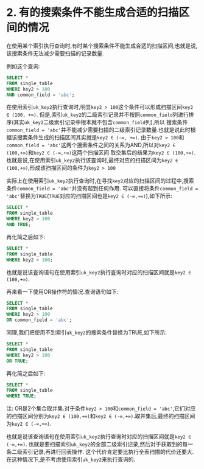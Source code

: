 # 2. 有的搜索条件不能生成合适的扫描区间的情况

在使用某个索引执行查询时,有时某个搜索条件不能生成合适的扫描区间,也就是说,该搜索条件无法减少需要扫描的记录数量.

例如这个查询:

```sql
SELECT *
FROM single_table
WHERE key2 > 100
AND common_field = 'abc';
```

在使用索引`uk_key2`执行查询时,明显`key2 > 100`这个条件可以形成扫描区间`key2 ∈ (100, +∞)`.
但是,索引`uk_key2`的二级索引记录并不按照`common_field`列进行排序(其实`uk_key2`二级索引记录中根本就不包含`common_field`列),所以
搜索条件`common_field = 'abc'`并不能减少需要扫描的二级索引记录数量.也就是说此时根据该搜索条件生成的扫描区间其实就是`key2 ∈ (-∞, +∞)`.
由于`key2 > 100`和`common_field = 'abc'`这两个搜索条件之间的关系为AND,所以对`key2 ∈ (100,+∞)`和`key2 ∈ (-∞,+∞)`这两个扫描区间
取交集后的结果为`key2 ∈ (100,+∞)`.也就是说,在使用索引`uk_key2`执行该査询时,最终对应的扫描区间为`key2 ∈ (100,+∞)`,形成该扫描区间的条件为`key2 > 100`

实际上在使用索引`uk_key2`执行查询时,在寻找`key2`对应的扫描区间的过程中,搜索条件`common_field = 'abc'`并没有起到任何作用.
可以直接将条件`common_field = 'abc'`替换为`TRUE`(`TRUE`对应的扫描区间也是`key2 ∈ (-∞,+∞)`),如下所示:

```sql
SELECT *
FROM single_table
WHERE key2 > 100
AND TRUE;
```

再化简之后如下:

```sql
SELECT *
FROM single_table
WHERE key2 > 100;
```

也就是说该査询语句在使用索引`uk_key2`执行査询时对应的扫描区间就是`key2 ∈ (100,+∞)`.

再来看一下使用OR操作符的情况.查询语句如下:

```sql
SELECT *
FROM single_table
WHERE key2 > 100
OR common_field = 'abc';
```

同理,我们把使用不到索引`uk_key2`的搜索条件替换为TRUE,如下所示:

```sql
SELECT *
FROM single_table
WHERE key2 > 100
OR TRUE;
```

再化简之后如下:

```sql
SELECT *
FROM single_table
WHERE TRUE;
```

注: OR是2个集合取并集.对于条件`key2 > 100`和`common_field = 'abc'`,它们对应的扫描区间分别为`key2 ∈ (100,+∞)`和`key2 ∈ (-∞,+∞)`.取并集后,最终的扫描区间为`key2 ∈ (-∞,+∞)`.

也就是说该查询语句在使用索引`uk_key2`执行查询时对应的扫描区间就是`key2 ∈ (-∞,+∞)`.
也就是要扫描索引`uk_key2`的全部二级索引记录,然后对于获取到的每一条二级索引记录,再进行回表操作.
这个代价肯定要比执行全表扫描的代价还要大.在这种情况下,是不考虑使用索引`uk_key2`来执行查询的.
